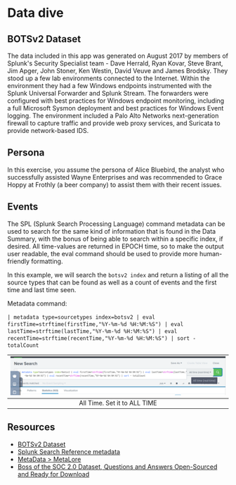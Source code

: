 # Data dive

## BOTSv2 Dataset

The data included in this app was generated on August 2017 by members of Splunk's Security Specialist team - Dave 
Herrald, Ryan Kovar, Steve Brant, Jim Apger, John Stoner, Ken Westin, David Veuve and James Brodsky. They stood 
up a few lab environments connected to the Internet. Within the environment they had a few Windows endpoints 
instrumented with the Splunk Universal Forwarder and Splunk Stream. The forwarders were configured with best 
practices for Windows endpoint monitoring, including a full Microsoft Sysmon deployment and best practices for 
Windows Event logging. The environment included a Palo Alto Networks next-generation firewall to capture traffic 
and provide web proxy services, and Suricata to provide network-based IDS. 

## Persona

In this exercise, you assume the persona of Alice Bluebird, the analyst who successfully assisted Wayne Enterprises 
and was recommended to Grace Hoppy at Frothly (a beer company) to assist them with their recent issues.

## Events

The SPL (Splunk Search Processing Language) command metadata can be used to search for the same kind of information 
that is found in the Data Summary, with the bonus of being able to search within a specific index, if desired. 
All time-values are returned in EPOCH time, so to make the output user readable, the eval command should be used to 
provide more human-friendly formatting.

In this example, we will search the `botsv2 index` and return a listing of all the source types that can be found 
as well as a count of events and the first time and last time seen.

Metadata command:

    | metadata type=sourcetypes index=botsv2 | eval firstTime=strftime(firstTime,"%Y-%m-%d %H:%M:%S") | eval lastTime=strftime(lastTime,"%Y-%m-%d %H:%M:%S") | eval recentTime=strftime(recentTime,"%Y-%m-%d %H:%M:%S") | sort - totalCount

| ![Splunk Metadata](../../_static/images/splunk-metadata.png)
|:--:|
| All Time. Set it to ALL TIME |

## Resources

* [BOTSv2 Dataset](https://github.com/splunk/botsv2)
* [Splunk Search Reference metadata](http://docs.splunk.com/Documentation/Splunk/latest/SearchReference/Metadata)
* [MetaData > MetaLore](https://www.splunk.com/blog/2017/07/31/metadata-metalore.html)
* [Boss of the SOC 2.0 Dataset, Questions and Answers Open-Sourced and Ready for Download](https://www.splunk.com/en_us/blog/security/boss-of-the-soc-2-0-dataset-questions-and-answers-open-sourced-and-ready-for-download.html)
